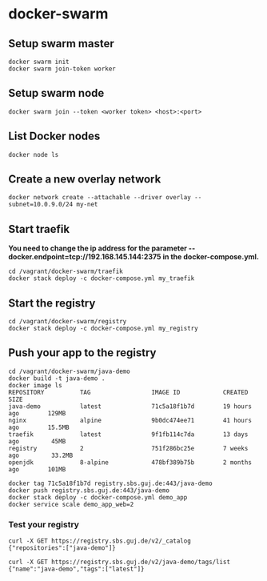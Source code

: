 # docker-swarm

## Setup swarm master
```
docker swarm init
docker swarm join-token worker
```

## Setup swarm node
```
docker swarm join --token <worker token> <host>:<port>
```

## List Docker nodes
```
docker node ls
```

## Create a new overlay network
```
docker network create --attachable --driver overlay --subnet=10.0.9.0/24 my-net
```

## Start traefik
**You need to change the ip address for the parameter --docker.endpoint=tcp://192.168.145.144:2375 in the docker-compose.yml.**
```
cd /vagrant/docker-swarm/traefik
docker stack deploy -c docker-compose.yml my_traefik
```

## Start the registry
```
cd /vagrant/docker-swarm/registry
docker stack deploy -c docker-compose.yml my_registry
```

## Push your app to the registry
```
cd /vagrant/docker-swarm/java-demo
docker build -t java-demo .
docker image ls
REPOSITORY          TAG                 IMAGE ID            CREATED             SIZE
java-demo           latest              71c5a18f1b7d        19 hours ago        129MB
nginx               alpine              9b0dc474ee71        41 hours ago        15.5MB
traefik             latest              9f1fb114c7da        13 days ago         45MB
registry            2                   751f286bc25e        7 weeks ago         33.2MB
openjdk             8-alpine            478bf389b75b        2 months ago        101MB

docker tag 71c5a18f1b7d registry.sbs.guj.de:443/java-demo
docker push registry.sbs.guj.de:443/java-demo
docker stack deploy -c docker-compose.yml demo_app
docker service scale demo_app_web=2
```

### Test your registry
```
curl -X GET https://registry.sbs.guj.de/v2/_catalog
{"repositories":["java-demo"]}
```

```
curl -X GET https://registry.sbs.guj.de/v2/java-demo/tags/list
{"name":"java-demo","tags":["latest"]}
```
